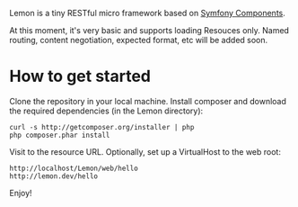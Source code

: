 Lemon is a tiny RESTful micro framework based on [Symfony Components](http://symfony.com/components).

At this moment, it's very basic and supports loading Resouces only. Named routing,
content negotiation, expected format, etc will be added soon.

How to get started
==================

Clone the repository in your local machine. Install composer and download the
required dependencies (in the Lemon directory):

    curl -s http://getcomposer.org/installer | php
    php composer.phar install

Visit to the resource URL. Optionally, set up a VirtualHost to the web root:

    http://localhost/Lemon/web/hello
    http://lemon.dev/hello

Enjoy!